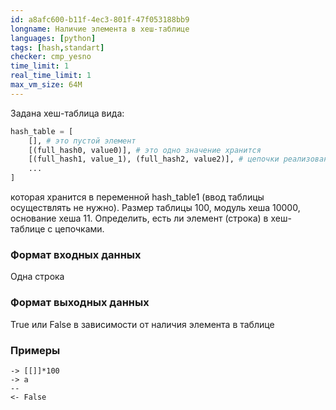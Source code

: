 ```yaml
---
id: a8afc600-b11f-4ec3-801f-47f053188bb9
longname: Наличие элемента в хеш-таблице
languages: [python]
tags: [hash,standart]
checker: cmp_yesno
time_limit: 1
real_time_limit: 1
max_vm_size: 64M
---
```


Задана хеш-таблица вида:

```python
hash_table = [
    [], # это пустой элемент
    [(full_hash0, value0)], # это одно значение хранится
    [(full_hash1, value_1), (full_hash2, value2)], # цепочки реализованы так
    ...
]
``` 
которая хранится в переменной hash_table1 (ввод таблицы осуществлять не нужно). Размер таблицы 100, модуль хеша 10000, основание хеша 11. Определить, есть ли элемент (строка) в хеш-таблице с цепочками.

### Формат входных данных

Одна строка

### Формат выходных данных

True или False в зависимости от наличия элемента в таблице

### Примеры

```
-> [[]]*100
-> a
--
<- False
```

